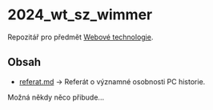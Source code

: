 # 2024_wt_sz_wimmer
Repozitář pro předmět [Webové technologie](https://www.gyarab.cz/predmety/WT).

## Obsah
- [referat.md](https://github.com/gyarab/2024_wt_sz_wimmer/blob/main/referat.md) -> Referát o významné osobnosti PC historie.

Možná někdy něco přibude...
